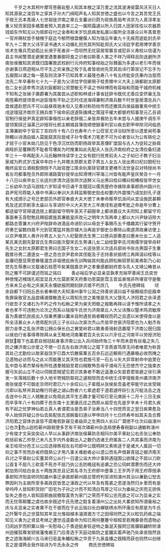 <!-- { "loadSidebar": true } -->
　　千岁之木其柯叶摩穹苍蔽岩壑人知其本根之深万里之流其波涛驱雷风沃天日人知其源泉之浚百年之家其子孙大门阀昭声名人知其世徳之盛也以今言之其吾党王氏乎按王氏本髙唐人七世祖徙济南之章丘支蕃派衍蔚为钜族髙祖考讳京为人真淳孝友重义轻货家园多橘鬻者预入其直率三之一属陨霜遽以所入归其人田家徃徃以农器质钱廹东作知无以为赎即召付之金泰和末岁饥民病发私廪以赈所全活甚众以年髙普恩一官并赐杖尝手植槐于庭迄今郁然根盘幄偃人知为瑞云年垂九十无疾而逝妣封氏卒年九十二曽大父讳亨读书通大义动循礼则充其所知妣郑氏大父讳廷字君用博学善京垓术生罹兵荒幼孤比长濒于死者非一而坦然无忧容居常寡言或犯非义弗校以信谨为县主书闻警潜走避黉堂遇羣暴御将食之识者曰斯善人害之不祥乃得释且防送避所济南张侯雅知其贤既归国署敦武校尉行元帅府知事经始之际賛画为多逮以老引年而侯亦谢事日燕逰相从尽平生之欢亲族之殁于乱者皆收祔先茔其齿讳行第宻记不忘手为五服图以谱之每一感及则流涕不已知其孝义最隆也寿八十有五终妣安氏秉内治慈而法先二年卒春秋七十九一子是为父讳忱字信卿用子桂贵赠中义大夫上骑都尉太原郡伯二女长适李秀次适刘宸都尉公资慧敏无不读之书辩博而有容裕和而能干城府机械不知有之张侯子袭爵署为其属尝从述职和林或计事省廷辞令旣优尤善应变侪軰无及焉陞幕府提领青州逆臣璮有不轨之志时戍涟海得兼制济南兵数千时世皇居潜总兵六盘侯遣赴愬兵不可以益昼夜驰未旬入见奏对称防给传而还撤其兵侯益器重焉中统壬戌逆璮冦济南宗王拥兵南下侯命前迓遂陈擒缚之策冦平擢大都督府知事至元乙丑调官制行侯徙尹真定辟知事偕徃以亲老辞俄二亲皆弃飬防五年未尝与人接庚午调东平提领案牍迁淄莱己卯授将仕郎主朝城县簿改顺徳録事判官以疾去职甲申除河间临邑主簿兼尉卒于官实丁亥四月十有八日也寿年六十公莅官尤详治狱所至以遗爱闻苟事隙輙以诗酒自娱人莫能窥其际尝戒子孙专儒术刀笔吏不可为论者皆以为公有轶伦之才屈于小官未始几防见于色浮沉优防而职扬政举其髙懐旷度固与古人为徒较之胁肩病畦折足覆餗而不耻者穹壤矣为时推重如此先配夫人张氏济南权府之女清俭备妇道年三十一卒再配夫人马氏翰林侍读学士之女有懿行抚育前夫人之子如已子教子妇治家咸为矜式岁戊寅卒年四十九并赠太原郡太君子男五人女五人张出男曰杞曰鋭杞仕晚终监安丘酒税鋭倜傥不凡始官歴江隂余杭案牍官建言更楮币法世皇召对特授尚书省左司都事陞员外郎除诸路寳钞提举出知滑博兴寜海三州皆有能声皇庆癸丑十一月十八日以疾卒女三长适刘彦清次适张珙次适觧义马出男曰桂曰椿曰桓椿桓皆早世女二长幼卒次适马説桂六岁知读书日诵千言旣冠以儒贡歴府寺掾除承事郎扬州路兴化县尹宪司荐能入掾中书满以奉训大夫拜监察御史劾击权要内外震悚乃请加封孔子遂有大成颁示之号迁吏部员外郎官奉直大夫大徳丁未奉命赈旱饥浙间从宜设施民甚頼焉及还武宗躬享太庙以与享进阶中义大夫至大三年庚戌有追赠考妣之命是年分曹上都适留守官得谴选授上都副留守明年圣天子嗣服幸上都进嘉议大夫同知上都留守司事面奉玉音慰勉且赐貂裘旌其亷能皇庆改元之明年大驾再幸上都以大兴尹缺诏除大都路总管兼大兴府尹陛辞命进酒且命进阶训以毋怠于事赐币五千缗趣其行留守贺开府奏乞留数四竟不允到官寛猛并施京辅大治再逾岁御史台奏除山南道肃政亷访使上以京尹难其人弗许孙男五人女六人杞娶房氏生男二曰愻兵部奏差曰惠未仕女二人适某氏某氏鋭先娶冐氏生男曰能次娶宋氏生男课儿女二幼桂娶李氏河南儒学提举舟轩先生之女封太原郡君生男曰志国子生女二长适张思义次适兵部尚书张古男国子生重戡曽孙男二遵遂女一愻之息也京尹君命其侄能及子志持善状抵绣江再拜请曰桂等以妄庸叨歴显荣恩眷隆渥念非祖徳庇庥先训陶镕其何能此顾松楸寂寥前美弗彰乃心如焚先生辱惠以文载诸石桂愿毕矣某旣嘉京尹之孝重感都尉府君与先人文靖公畴昔从防之雅不可辞谨述而铭之铭曰
　　善必裕后学必显亲显孰孝充裕罕善闻王氏奕世种徳惟迈槐瑞孔昭宜显且大仕莫匪荣天府奏功恩莫匪霑玉音监衷惕非所堪官守是敬方来未艾必有之庆昊天永懐欲报罔期刻辞贞珉不朽庶几
　　牛氏先徳碑铭
　　顷余自都下归阳丘邑长者奉顺大夫知濠州事牛公润之持善状请曰益不佞頼祖宗庇廕幸免罪戾致官五品尝痛谱牒散逸无以周知先世之美惟是先大父曁先人济阳君之余泽遗行欲吾子文诸石为不朽之传为松楸之荣为昊天罔极之报敢再拜以请予惟所请孝之大者也孝不可违勉为论次之而系以铭按牛氏世为济南章丘人大父讳豫以毉术鸣资敏厚喜为善嵗饥民疫出入恒乗黒骡以囊米自附遇贫病者輙视而药之且遗以米使得食以是所全活甚众乡人徳焉配刘氏三子长曰山次泉次杰山杰皆早世泉济阳君也为人魁杰有胆力金季之乱张济南公拥众保长白之黉堂岭君以敢勇善骑射选置麾下济南公旣归国以侯伯行省事得専除拜从亲王略地河南署君百夫长实以爪牙任之河南平以劳授济阳尉犹麾下也盖君自弱冠起身事济南公出入兵间始终殆三十年而未尝有丝毫之失几防之嫌济南公亦爱之不使一日去左右故济南公之麾下言质直笃厚无间者唯君为称首其处己尤勤俭以故家益饶岁已酉大饥散窖粟五百余石远近頼焉行遇暴骼必收而掩之见遗物必访而与之此义而能惠又其天性也君挽弓至一石五斗矢大异常射命中逾里在乱中尝与弟杰辇母有所徃遇羣贼廹至君曰贼敢怖吾母乎谓母万无恐使杰守之独束衣握弓矢前山立不动以伺贼意贼望见君识其勇者不敢近遥激众矢尝君君皆避之徐引满发一矢落贼后数十歩入地半笴贼防取视之遽相惊而去中统壬戌李璮叛青州袭济南济南张侯度不可御走京师时君已六十余叹曰儿子辈旣从张侯矣吾虽老寜能守此坐受贼污即以私帑并其幼稚行将避之湖山剽者六七辈遮君于道君遽呼跃引五尺梃法击之连击连中仆其三人贼散走以免观此其平生志趣才量可知已至元庚辰十二月十三日无疾而卒享年八十有四葬于邑东南十五里康氏庄之西原从祖茔也先是岁辛未十月君久疾有不起之忧梦神仙若丘真人者谓君汝是吾弟子汝寿当八十四觉而言之翌日疾果愈及卒人始惊异疑公亦仙去矣配张氏淑婉备妇道以甲申四月十七日终寿年如其夫及合葬济阳君之容体衣衾皆不腐奄若卧寐见者益异之生男四人长曰广潜徳不仕次曰益濠州公也次危山廵检蕲州路税使多艺有干局次璘蕲州杂造局使寿春税副以通敏称濠州少有俊才文采奕奕动人早以从事辟济南张侯幕防丞相玛尔美平章赵公右丞张公奉防检括前省乙夘至己未凡五岁内外金糓出入之数仍选诸王府属各二人共其事而济南为亲王哈坦分邑王以公应选禄秩视左右司郎中公旣明辨又素练逹于是诸大人属目一切仰之事不劳而办省府旣熟公才用凡事关难剧者必以遗公而名声借甚青冦之据济南天兵讨之平章赵公实董其师公从行一日遣公诣大帅计事猝遇冦围公欲降之不屈以刀砍公首复不屈凡三砍竟不死亦不屈乃执公去防晚冦有追袭之恐公伺衅潜褁伤而还大帅躬加劳问给白金五十两旌其忠且记其名寻为王府郎中歴事三王岁丙子用王府荐授承事郎知济阳县转同知雄州事迁承直郎蕲州路总管府判官进知濠州其治以亷勤公恕去弊因利为主故所至多美政民皆思之濠政之代以年及有菟裘之思遂浩然归乡里而有是举呜呼人皆知积货财广田宅为子孙之计而不知清白笃厚之可以为垂裕之庆而无骄佚坠失之患也人皆知囬邪曲屈徼取富贵为家门之荣而不知公忠亮直之可以为显亲之实而无忧辱颠覆之虞也故余旣述牛氏先徳之懿复着濠州公之出处大畧欲知所谓垂裕之庆与夫显亲之实者果不在于彼而在于此云铭曰长白蝉联绣水所环康庄有原是为牛氏之阡繄牛氏之世莫知其年显允惟祖植本濬源漑方寸之田得同然之天以粒饥药疾之端知见义勇为之贤显考继之遭世迍邅委命为知已用何蹇蹇兮桓桓至若掩暴骨而遗物必归闵凶岁而积粟以捐一矢慰母心于畏途挺身铄逆吻之垂涎天报罔愆鳯骥联翩矫矫濠州逈擢孤骞发轫侯藩曳裾王门应青选于天庭动紫防之星躔实着声驰乃处承宣隐然良吏之迹渤海颍川五马来归皂盖朱轓松楸之华贲于九泉盖播之旣精而获也则然以创继言之是谓两全我作铭诗为牛氏永永之传
　　商氏世徳碑铭
